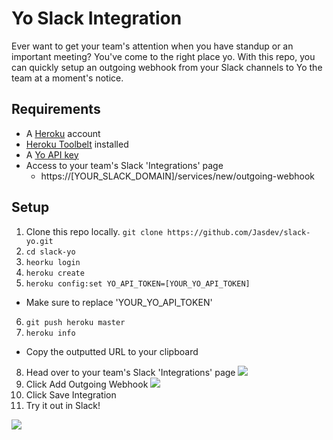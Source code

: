 # Yo Slack Integration

Ever want to get your team's attention when you have standup or an important meeting? You've come to the right place yo. With this repo, you can quickly setup an outgoing webhook from your Slack channels to Yo the team at a moment's notice.

## Requirements

- A [Heroku](http://heroku.com/) account
- [Heroku Toolbelt](https://toolbelt.heroku.com/) installed
- A [Yo API key](http://yoapi.justyo.co/)
- Access to your team's Slack 'Integrations' page
	- https://[YOUR_SLACK_DOMAIN]/services/new/outgoing-webhook

## Setup

1. Clone this repo locally. `git clone https://github.com/Jasdev/slack-yo.git`
2. `cd slack-yo`
3. `heorku login`
4. `heroku create`
5. `heroku config:set YO_API_TOKEN=[YOUR_YO_API_TOKEN]`
  * Make sure to replace 'YOUR_YO_API_TOKEN'
6. `git push heroku master`
7. `heroku info`
  * Copy the outputted URL to your clipboard
8. Head over to your team's Slack 'Integrations' page
![](http://i.imgur.com/50jJYUs.png)
9. Click Add Outgoing Webhook
![](http://i.imgur.com/6G9Lsve.png)
10. Click Save Integration
11. Try it out in Slack!

![](http://i.imgur.com/snMdCT4.png)